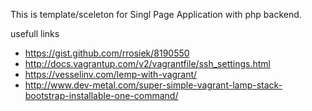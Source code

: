 This is template/sceleton for Singl Page Application with php backend.

usefull links
 * https://gist.github.com/rrosiek/8190550
 * http://docs.vagrantup.com/v2/vagrantfile/ssh_settings.html
 * https://vesselinv.com/lemp-with-vagrant/
 * http://www.dev-metal.com/super-simple-vagrant-lamp-stack-bootstrap-installable-one-command/
